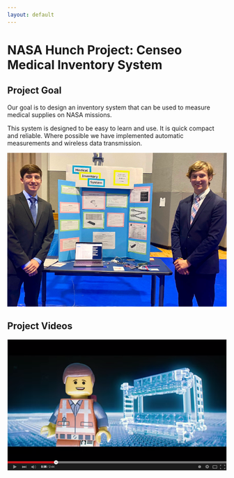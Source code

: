 ```yaml
---
layout: default
---
```

# NASA Hunch Project: Censeo Medical Inventory System

## Project Goal

Our goal is to design an inventory system that can be used to measure medical supplies on NASA missions.

This system is designed to be easy to learn and use.  It is quick compact and reliable.  Where possible we have implemented automatic measurements and wireless data transmission.

![home](images/table.png)

## Project Videos

[![Everything Is AWESOME](images/awesome.png)](https://youtu.be/StTqXEQ2l-Y?t=37s "Everything Is AWESOME")